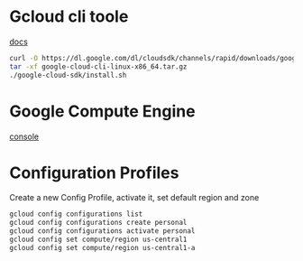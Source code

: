 # Gcloud cli toole
[docs](https://cloud.google.com/sdk/docs/install#deb)
```bash
curl -O https://dl.google.com/dl/cloudsdk/channels/rapid/downloads/google-cloud-cli-linux-x86_64.tar.gz
tar -xf google-cloud-cli-linux-x86_64.tar.gz
./google-cloud-sdk/install.sh
```
# Google Compute Engine
[console](https://console.cloud.google.com/home/dashboard?project=my-project-1549060401755)

# Configuration Profiles
Create a new Config Profile, activate it, set default
region and zone
```bash
gcloud config configurations list
gcloud config configurations create personal
gcloud config configurations activate personal
gcloud config set compute/region us-central1
gcloud config set compute/region us-central1-a
```
